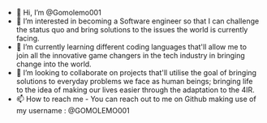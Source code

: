 - 👋 Hi, I’m @Gomolemo001
- 👀 I’m interested in becoming a Software engineer so that I can challenge the status quo and bring solutions to the issues the world is currently facing.
- 🌱 I’m currently learning different coding languages that'll allow me to join all the innovative game changers in the tech industry in bringing change into the world.
- 💞️ I’m looking to collaborate on projects that'll utilise the goal of bringing solutions to everyday problems we face as human beings; bringing life to the idea of making our lives easier through the adaptation to the 4IR.
- 📫 How to reach me - You can reach out to me on Github making use of my username : @GOMOLEMO001

<!---
Gomolemo001/Gomolemo001 is a ✨ special ✨ repository because its `README.md` (this file) appears on your GitHub profile.
You can click the Preview link to take a look at your changes.
--->
